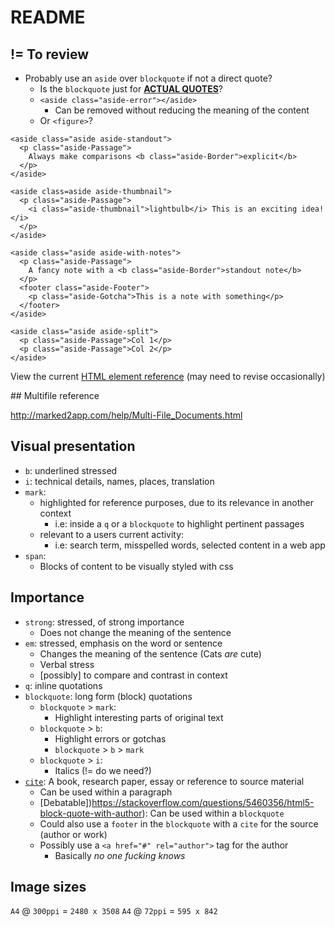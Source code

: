 # README

## != To review

- Probably use an `aside` over `blockquote` if not a direct quote?
    - Is the `blockquote` just for **[ACTUAL QUOTES](https://quinnlabs.com/articles/pullquotes-blockquotes-and-asides-in-html5/)**?
    - `<aside class="aside-error"></aside>`
        - Can be removed without reducing the meaning of the content
    - Or `<figure>`?

```
<aside class="aside aside-standout">
  <p class="aside-Passage">
    Always make comparisons <b class="aside-Border">explicit</b>
  </p>
</aside>
```

```
<aside class=aside aside-thumbnail">
  <p class="aside-Passage">
    <i class="aside-thumbnail">lightbulb</i> This is an exciting idea!</i>
  </p>
</aside>
```

```
<aside class="aside aside-with-notes">
  <p class="aside-Passage">
    A fancy note with a <b class="aside-Border">standout note</b>
  </p>
  <footer class="aside-Footer">
    <p class="aside-Gotcha">This is a note with something</p>
  </footer>
</aside>
```

```
<aside class="aside aside-split">
  <p class="aside-Passage">Col 1</p>
  <p class="aside-Passage">Col 2</p>
</aside>
```


View the current [HTML element reference](https://developer.mozilla.org/en-US/docs/Web/HTML/Element) (may need to revise occasionally)


## Multifile reference

http://marked2app.com/help/Multi-File_Documents.html


## Visual presentation

- `b`: underlined stressed
- `i`: technical details, names, places, translation
- `mark`:
    - highlighted for reference purposes, due to its relevance in another context
        - i.e: inside a `q` or a `blockquote` to highlight pertinent passages
    - relevant to a users current activity:
        - i.e: search term, misspelled words, selected content in a web app
- `span`:
    - Blocks of content to be visually styled with css

## Importance

- `strong`: stressed, of strong importance
    - Does not change the meaning of the sentence
- `em`: stressed, emphasis on the word or sentence
    - Changes the meaning of the sentence (Cats _are_ cute)
    - Verbal stress
    - [possibly] to compare and contrast in context
- `q`: inline quotations
- `blockquote`: long form (block) quotations
    - `blockquote` > `mark`:
      - Highlight interesting parts of original text
  - `blockquote` > `b`:
      - Highlight errors or gotchas
      - `blockquote` > `b` > `mark`
  - `blockquote` > `i`:
      - Italics (!= do we need?)
- [`cite`](https://developer.mozilla.org/en-US/docs/Web/HTML/Element/cite): A book, research paper, essay or reference to source material
    - Can be used within a paragraph
    - [Debatable])https://stackoverflow.com/questions/5460356/html5-block-quote-with-author): Can be used within a `blockquote`
    - Could also use a `footer` in the `blockquote` with a `cite` for the source (author or work)
    - Possibly use a `<a href="#" rel="author">` tag for the author
        - Basically *no one fucking knows*

## Image sizes

`A4` @ `300ppi` = `2480 x 3508`
`A4` @ `72ppi` = `595 x 842`
